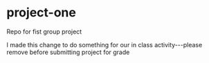 # project-one
Repo for fist group project

I made this change to do something for our in class activity---please remove before submitting project for grade